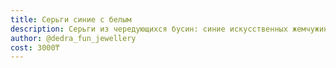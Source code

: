 ```yaml
---
title: Серьги синие с белым
description: Серьги из чередующихся бусин: синие искусственных жемчужины и белый агат
author: @dedra_fun_jewellery
cost: 3000₸
---
```

